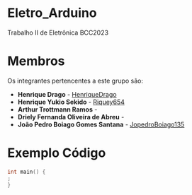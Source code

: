 # Eletro_Arduino
Trabalho II de Eletrônica BCC2023

# Membros
Os integrantes pertencentes a este grupo são:
  - **Henrique Drago** - [HenriqueDrago](https://github.com/HenriqueDrago)
  - **Henrique Yukio Sekido** - [Riquey654](https://github.com/Riquey654)
  - **Arthur Trottmann Ramos** - 
  - **Driely Fernanda Oliveira de Abreu** - 
  - **João Pedro Boiago Gomes Santana** - [JopedroBoiago135](https://github.com/JopedroBoiago135)

# Exemplo Código
```cpp
int main() {
;
}
```
